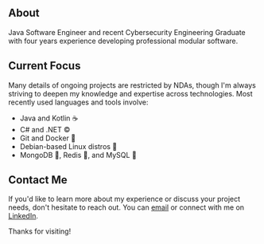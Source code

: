## About

Java Software Engineer and recent Cybersecurity Engineering Graduate with four years experience developing professional modular software.

## Current Focus

Many details of ongoing projects are restricted by NDAs, though I'm always striving to deepen my knowledge and expertise across technologies. Most recently used languages and tools involve:

- Java and Kotlin ☕
- C# and .NET ©️
- Git and Docker 🐳
- Debian-based Linux distros 🐧
- MongoDB 🍃, Redis 🚀, and MySQL 🐬

## Contact Me

If you'd like to learn more about my experience or discuss your project needs, don't hesitate to reach out. You can [email](mailto:aaron@kaxon.dev) or connect with me on [LinkedIn](https://www.linkedin.com/in/aaronbotto/).

Thanks for visiting!
